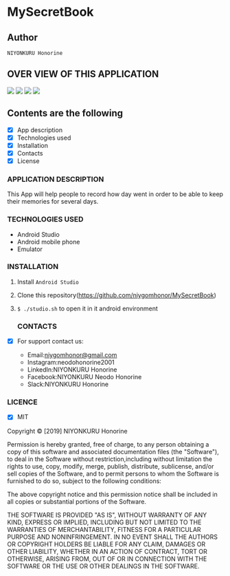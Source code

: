 
# MySecretBook

## Author 

`NIYONKURU Honorine`

## OVER VIEW OF THIS APPLICATION

<img src="photoes/firstface.png">
<img src="photoes/secondface.png">
<img src="photoes/thirdface.png">
<img src="photoes/forthface.png">


## Contents are the following
  - [x] App description
  - [x]  Technologies used
  - [x]  Installation
  - [x]  Contacts
  - [x]  License
  
  ### APPLICATION DESCRIPTION
  
This App will help people to record how day went in order to be
 able to keep their memories for several days.
  
 ### TECHNOLOGIES USED
 

 + Android Studio
 + Android mobile phone
 + Emulator

  
  ### INSTALLATION
 
 1. Install  `Android Studio`
 2. Clone this repository(https://github.com/niygomhonor/MySecretBook)
 3. `$ ./studio.sh` to open it in it android environment 

    ### CONTACTS
  
  
- [X]  For support contact us:

     +  Email:niygomhonor@gmail.com
     +  Instagram:neodohonorine2001
     +  LinkedIn:NIYONKURU Honorine
     +  Facebook:NIYONKURU Neodo Honorine
     +  Slack:NIYONKURU Honorine

### LICENCE
- [x] MIT

Copyright &copy; [2019] NIYONKURU Honorine

Permission is hereby granted, free of charge, to any person obtaining a copy of this software and associated documentation files (the "Software"),
 to deal in the Software without restriction,including without limitation the rights to use, 
 copy, modify, merge, publish, distribute, sublicense, and/or sell copies of the Software, and to permit persons to whom the Software is furnished to do so,
  subject to the following conditions:

The above copyright notice and this permission notice shall be included in all copies or substantial portions of the Software.

THE SOFTWARE IS PROVIDED "AS IS", WITHOUT WARRANTY OF ANY KIND, EXPRESS OR IMPLIED, INCLUDING BUT NOT LIMITED TO THE WARRANTIES OF MERCHANTABILITY, 
FITNESS FOR A PARTICULAR PURPOSE AND NONINFRINGEMENT. IN NO EVENT SHALL THE AUTHORS OR COPYRIGHT HOLDERS BE LIABLE FOR ANY CLAIM, DAMAGES OR OTHER LIABILITY,
 WHETHER IN AN ACTION OF CONTRACT, TORT OR OTHERWISE, ARISING FROM, OUT OF OR IN CONNECTION WITH THE SOFTWARE OR THE USE OR OTHER DEALINGS IN THE SOFTWARE.

